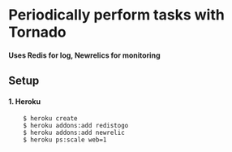 # Periodically perform tasks with Tornado

#### Uses Redis for log, Newrelics for monitoring


## Setup

#### 1. Heroku

```
    $ heroku create
    $ heroku addons:add redistogo
    $ heroku addons:add newrelic
    $ heroku ps:scale web=1
```

